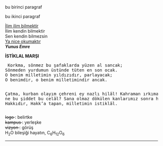<!DOCTYPE html>
<html>
 <head>
<meta charset="utf-8">
<title>Merhaba Dünya </title> 
<p>bu birinci paragraf</p>
<p>bu ikinci paragraf</p>
<ins> İlim ilim bilmektir </ins></br>
İlim kendin bilmektir </br>
Sen kendin bilmezsin </br>
<u> Ya nice okumaktır </u></br>
<i><b> Yunus Emre </b></i>
<p><strong>İSTİKLAL MARŞI</strong></p>
<pre> Korkma, sönmez bu şafaklarda yüzen al sancak;
Sönmeden yurdumun üstünde tüten en son ocak.
O benim milletimin yıldızıdır, parlayacak;
O benimdir, o benim milletimindir ancak.


Çatma, kurban olayım çehreni ey nazlı hilâl!
Kahraman ırkıma bir gül… ne bu şiddet bu celâl?
Sana olmaz dökülen kanlarımız sonra helâl,
Hakkıdır, Hakk’a tapan, milletimin istiklâl.</pre>
<del> logo </del> : belirtke </br>
<del> kampus </del> : yerleşke </br>
<del> vizyon </del> : görüş </br>
H<sub>2</sub>O bileşiği hayatın, C<sub>6</sub>H<sub>12</sub>O<sub>6</sub> </br>
<hr>

